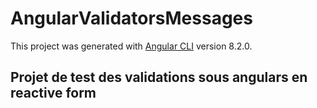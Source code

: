 # AngularValidatorsMessages

This project was generated with [Angular CLI](https://github.com/angular/angular-cli) version 8.2.0.

## Projet de test des validations sous angulars en reactive form
